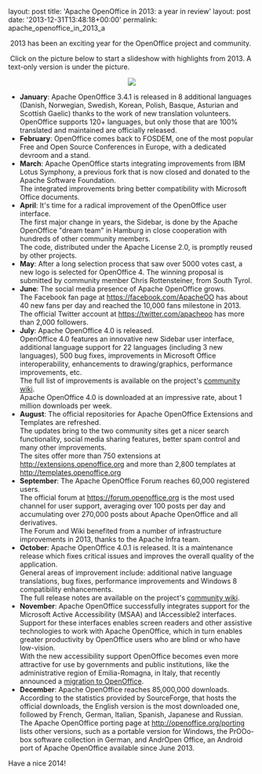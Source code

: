 layout: post
title: 'Apache OpenOffice in 2013: a year in review'
layout: post
date: '2013-12-31T13:48:18+00:00'
permalink: apache_openoffice_in_2013_a

<p> </p> 
  <p>&nbsp;2013 has been an exciting year for the OpenOffice project and community.<br /></p> 
  <p>&nbsp;Click on the picture below to start a slideshow with highlights from 2013. A text-only version is under the picture.</p> 
  <p style="text-align: center;"><a href="http://cdn.knightlab.com/libs/timeline/latest/embed/index.html?source=0ApXDQB3bRocRdFVCOEdHXzlCckNVSjRfUGh6aVJ3YWc&amp;font=Bevan-PotanoSans&amp;maptype=TERRAIN&amp;lang=en&amp;height=650"><img align="middle" src="http://people.apache.org/~pescetti/blog/2013-12-review/timeline.png" /></a> </p> 
  <p> </p> 
  <p> </p> 
  <p> </p> 
  <p> </p> 
  <ul> 
    <li> <b>January</b>: Apache OpenOffice 3.4.1 is released in 8 additional languages (Danish, Norwegian, Swedish, Korean, Polish, Basque, Asturian and Scottish Gaelic) thanks to the work of new translation volunteers. <br />OpenOffice supports 120+ languages, but only those that are 100% translated and maintained are officially released.
  </li> 
    <li><b>February</b>: OpenOffice comes back to FOSDEM, one of the most popular Free and Open Source Conferences in Europe, with a dedicated devroom and a stand.
  </li> 
    <li><b>March</b>: Apache OpenOffice starts integrating improvements from IBM Lotus Symphony, a previous fork that is now closed and donated to the Apache Software Foundation. <br />The integrated improvements bring better compatibility with Microsoft Office documents.
  </li> 
    <li><b>April</b>: It's time for a radical improvement of the OpenOffice user interface. <br />The first major change in years, the Sidebar, is done by the Apache OpenOffice &quot;dream team&quot; in Hamburg in close cooperation with hundreds of other community members. <br />The code, distributed under the Apache License 2.0, is promptly reused by other projects.
  </li> 
    <li><b>May</b>: After a long selection process that saw over 5000 votes cast, a new logo is selected for OpenOffice 4. The winning proposal is submitted by community member Chris Rottensteiner, from South Tyrol.
  </li> 
    <li><b>June</b>: The social media presence of Apache OpenOffice grows. <br />The Facebook fan page at <a href="https://facebook.com/ApacheOO">https://facebook.com/ApacheOO</a> has about 40 new fans per day and reached the 10,000 fans milestone in 2013. <br />The official Twitter account at <a href="https://twitter.com/apacheoo">https://twitter.com/apacheoo</a> has more than 2,000 followers.
  </li> 
    <li><b>July</b>: Apache OpenOffice 4.0 is released. <br />OpenOffice 4.0 features an innovative new Sidebar user interface,  additional language support for 22 languages (including 3 new languages), 500 bug fixes, improvements in Microsoft Office interoperability, enhancements to drawing/graphics, performance improvements, etc. <br />The full list of improvements is available on the project's <a href="https://cwiki.apache.org/confluence/display/OOOUSERS/AOO+4.0+Release+Notes">community wiki</a>.<br />Apache OpenOffice 4.0 is downloaded at an impressive rate, about 1 million downloads per week.
  </li> 
    <li><b>August</b>: The official repositories for Apache OpenOffice Extensions and Templates are refreshed. <br />The updates bring to the two community sites get a nicer search functionality, social media sharing features, better spam control and many other improvements. <br /> The sites offer more than 750 extensions at <a href="http://extensions.openoffice.org">http://extensions.openoffice.org</a> and more than 2,800 templates at <a href="http://templates.openoffice.org">http://templates.openoffice.org</a> </li> 
    <li><b>September</b>: The Apache OpenOffice Forum reaches 60,000 registered users. <br />The official forum at <a href="https://forum.openoffice.org">https://forum.openoffice.org</a> is the most used channel for user support, averaging over 100 posts per day and accumulating over 270,000 posts about Apache OpenOffice and all derivatives. <br />The Forum and Wiki benefited from a number of infrastructure improvements in 2013, thanks to the Apache Infra team.
  </li> 
    <li><b>October</b>: Apache OpenOffice 4.0.1 is released. It is a maintenance release which fixes critical issues and improves the overall quality of the application. <br />
General areas of improvement include: additional native language translations, bug fixes, performance improvements and Windows 8 compatibility enhancements. <br />The full release notes are available on the project's <a href="https://cwiki.apache.org/confluence/display/OOOUSERS/AOO+4.0.1+Release+Notes">community wiki</a>.
  </li> 
    <li><b>November</b>: Apache OpenOffice successfully integrates support for the Microsoft Active Accessibility (MSAA) and IAccessible2 interfaces.  <br />Support for these interfaces enables screen readers and other assistive technologies to work with Apache OpenOffice, which in turn enables greater productivity by OpenOffice users who are blind or who have low-vision.  <br />With the new accessibility support OpenOffice becomes even more attractive for use by governments and public institutions, like the administrative region of Emilia-Romagna, in Italy, that recently announced a <a href="http://www.openoffice.org/">migration to OpenOffice</a>.
  </li> 
    <li><b>December</b>: Apache OpenOffice reaches 85,000,000 downloads. <br />According to the statistics provided by SourceForge, that hosts the official downloads, the English version is the most downloaded one, followed by French, German, Italian, Spanish, Japanese and Russian. <br />The Apache OpenOffice porting page at <a href="http://openoffice.org/porting">http://openoffice.org/porting</a> lists other versions, such as a portable version for Windows, the PrOOo-box software collection in German, and AndrOpen Office, an Android port of Apache OpenOffice available since June 2013.  </li> 
  </ul>Have a nice 2014!<br />

